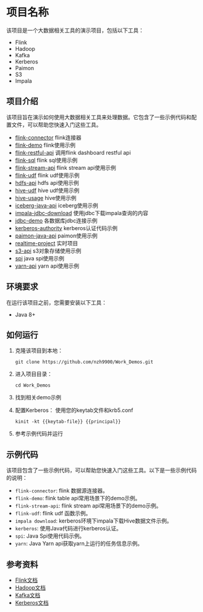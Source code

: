 # 项目名称

该项目是一个大数据相关工具的演示项目，包括以下工具：

- Flink
- Hadoop
- Kafka
- Kerberos
- Paimon
- S3
- Impala

## 项目介绍

该项目旨在演示如何使用大数据相关工具来处理数据。它包含了一些示例代码和配置文件，可以帮助您快速入门这些工具。

- [flink-connector](flink-connector) flink连接器
- [flink-demo](flink-demo) flink使用示例
- [flink-restful-api](flink-restful-api) 调用flink dashboard restful api 
- [flink-sql](flink-sql) flink sql使用示例
- [flink-stream-api](flink-stream-api) flink stream api使用示例
- [flink-udf](flink-udf) flink udf使用示例
- [hdfs-api](hdfs-api) hdfs api使用示例
- [hive-udf](hive-udf) hive udf使用示例
- [hive-usage](hive-usage) hive使用示例
- [iceberg-java-api](iceberg-java-api) iceberg使用示例
- [impala-jdbc-download](impala-jdbc-download) 使用jdbc下载impala查询的内容
- [jdbc-demo](jdbc-demo) 各数据库jdbc连接示例
- [kerberos-authority](kerberos-authority) kerberos认证代码示例
- [paimon-java-api](paimon-java-api) paimon使用示例
- [realtime-project](realtime-project) 实时项目
- [s3-api](s3-api) s3对象存储使用示例
- [spi](spi) java spi使用示例
- [yarn-api](yarn-api) yarn api使用示例

## 环境要求

在运行该项目之前，您需要安装以下工具：

- Java 8+

## 如何运行

1. 克隆该项目到本地：

   ```
   git clone https://github.com/nzh9900/Work_Demos.git
   ```

2. 进入项目目录：

   ```
   cd Work_Demos
   ```
3. 找到相关demo示例

4. 配置Kerberos：
   使用您的keytab文件和krb5.conf
   ```
   kinit -kt {{keytab-file}} {{principal}}
   ```

5. 参考示例代码并运行

## 示例代码

该项目包含了一些示例代码，可以帮助您快速入门这些工具。以下是一些示例代码的说明：

- `flink-connector`: flink 数据源连接器。
- `flink-demo`: flink table api常用场景下的demo示例。
- `flink-stream-api`: flink stream api常用场景下的demo示例。
- `flink-udf`: flink udf 函数示例。
- `impala download`: kerberos环境下impala下载Hive数据文件示例。
- `kerberos`: 使用Java代码进行kerberos认证。
- `spi`: Java Spi使用代码示例。
- `yarn`: Java Yarn api获取yarn上运行的任务信息示例。

## 参考资料

- [Flink文档](https://flink.apache.org/)
- [Hadoop文档](https://hadoop.apache.org/)
- [Kafka文档](https://kafka.apache.org/)
- [Kerberos文档](https://web.mit.edu/kerberos/)